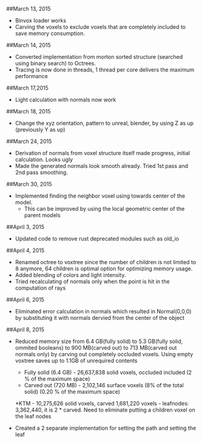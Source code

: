 ##March 13, 2015
* Binvox loader works
* Carving the voxels to exclude voxels that are completely included to save memory consumption.

##March 14, 2015
* Converted implementation from morton sorted structure (searched using binary search) to Octrees.
* Tracing is now done in threads, 1 thread per core delivers the maximum performance

##March 17,2015
* Light calculation with normals now work

##March 18, 2015
* Change the xyz orientation, pattern to unreal, blender, by using Z as up (previously Y as up)	

##March 24, 2015
* Derivation of normals from voxel structure itself made progress, initial calculation. Looks ugly
* Made the generated normals look smooth already. Tried 1st pass and 2nd pass smoothing.

##March 30, 2015
* Implemented finding the neighbor voxel using towards center of the model.
	* This can be improved by using the local geometric center of the parent models

##April 3, 2015
* Updated code to remove rust deprecated modules such as old_io

##April 4, 2015
* Renamed octree to voxtree since the number of children is not limited to 8 anymore, 64 children is optimal option for optimizing memory usage.
* Added blending of colors and light intensity.
* Tried recalculating of normals only when the point is hit in the computation of rays

##April 6, 2015
* Eliminated error calculation in normals which resulted in Normal(0,0,0) by substituting it with normals dervied from the center of the object

##April 8, 2015
* Reduced memory size from 6.4 GB(fully solid) to 5.3 GB(fully solid, ommited booleans) to 900 MB(carved out) to 713 MB(carved out normals only) by carving out completely occluded voxels. Using empty voxtree saves up to 1.1GB of unrequired contents
	* Fully solid (6.4 GB) - 26,637,838 solid voxels, occluded included  (2 % of the maximum space)
	* Carved out (720 MB)  - 2,102,146 surface voxels (8% of the total solid) (0.20 % of the maximum space)
	
	
	*KTM - 10,275,626 solid voxels, carved 1,681,220 voxels  - leafnodes: 3,362,440, it is 2 * carved. Need to eliminate putting a children voxel on the leaf nodes
* Created a 2 separate implementation for setting the path and setting the leaf
	